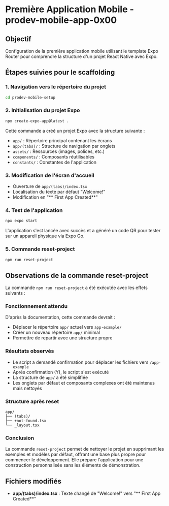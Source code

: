 # Première Application Mobile - prodev-mobile-app-0x00

## Objectif
Configuration de la première application mobile utilisant le template Expo Router pour comprendre la structure d'un projet React Native avec Expo.

## Étapes suivies pour le scaffolding

### 1. Navigation vers le répertoire du projet
```bash
cd prodev-mobile-setup
```

### 2. Initialisation du projet Expo
```bash
npx create-expo-app@latest .
```
Cette commande a créé un projet Expo avec la structure suivante :
- `app/` : Répertoire principal contenant les écrans
- `app/(tabs)/` : Structure de navigation par onglets
- `assets/` : Ressources (images, polices, etc.)
- `components/` : Composants réutilisables
- `constants/` : Constantes de l'application

### 3. Modification de l'écran d'accueil
- Ouverture de `app/(tabs)/index.tsx`
- Localisation du texte par défaut "Welcome!"
- Modification en "** First App Created**"

### 4. Test de l'application
```bash
npx expo start
```
L'application s'est lancée avec succès et a généré un code QR pour tester sur un appareil physique via Expo Go.

### 5. Commande reset-project
```bash
npm run reset-project
```

## Observations de la commande reset-project

La commande `npm run reset-project` a été exécutée avec les effets suivants :

### Fonctionnement attendu
D'après la documentation, cette commande devrait :
- Déplacer le répertoire `app/` actuel vers `app-example/`
- Créer un nouveau répertoire `app/` minimal
- Permettre de repartir avec une structure propre

### Résultats observés
- Le script a demandé confirmation pour déplacer les fichiers vers `/app-example`
- Après confirmation (Y), le script s'est exécuté
- La structure de `app/` a été simplifiée
- Les onglets par défaut et composants complexes ont été maintenus mais nettoyés

### Structure après reset
```
app/
├── (tabs)/
├── +not-found.tsx
└── _layout.tsx
```

### Conclusion
La commande `reset-project` permet de nettoyer le projet en supprimant les exemples et modèles par défaut, offrant une base plus propre pour commencer le développement. Elle prépare l'application pour une construction personnalisée sans les éléments de démonstration.

## Fichiers modifiés
- **app/(tabs)/index.tsx** : Texte changé de "Welcome!" vers "** First App Created**"
